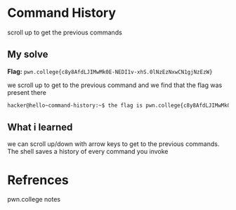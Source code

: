 # Command History
scroll up to get the previous commands

## My solve
**Flag:** `pwn.college{c8y8AfdLJIMwMk0E-NEDI1v-xhS.0lNzEzNxwCN1gjNzEzW}`

we scroll up to get to the previous command and we find that the flag was present there

```bash
hacker@hello~command-history:~$ the flag is pwn.college{c8y8AfdLJIMwMk0E-NEDI1v-xhS.0lNzEzNxwCN1gjNzEzW}
```

## What i learned
we can scroll up/down with arrow keys to get to the previous commands. The shell saves a history of every command you invoke

# Refrences
pwn.college notes